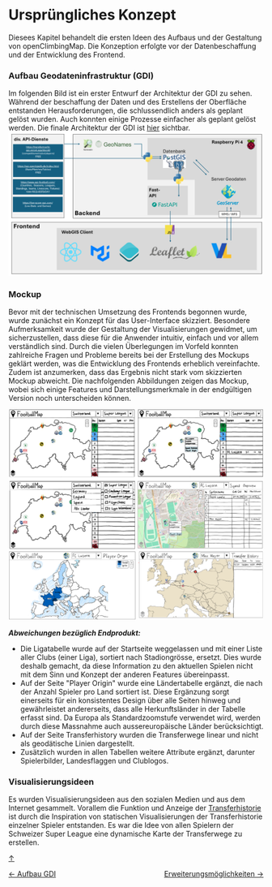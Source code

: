 # Ursprüngliches Konzept

<a id="top"></a>

Diesees Kapitel behandelt die ersten Ideen des Aufbaus und der Gestaltung von openClimbingMap. Die Konzeption erfolgte vor der Datenbeschaffung und der Entwicklung des Frontend.

### Aufbau Geodateninfrastruktur (GDI)

<div id="gdi"></div>

Im folgenden Bild ist ein erster Entwurf der Architektur der GDI zu sehen. Während der beschaffung der Daten und des Erstellens der Oberfläche entstanden Herausforderungen, die schlussendlich anders als geplant gelöst wurden. Auch konnten einige Prozesse einfacher als geplant gelöst werden. Die finale Architektur der GDI ist [hier](#gdi-final) sichtbar.
![GDI Konzept](Bilder/GDI_Architektur_konzept.png)

### Mockup

Bevor mit der technischen Umsetzung des Frontends begonnen wurde, wurde zunächst ein Konzept für das User-Interface skizziert. Besondere Aufmerksamkeit wurde der Gestaltung der Visualisierungen gewidmet, um sicherzustellen, dass diese für die Anwender intuitiv, einfach und vor allem verständlich sind. Durch die vielen Überlegungen im Vorfeld konnten zahlreiche Fragen und Probleme bereits bei der Erstellung des Mockups geklärt werden, was die Entwicklung des Frontends erheblich vereinfachte. Zudem ist anzumerken, dass das Ergebnis nicht stark vom skizzierten Mockup abweicht. Die nachfolgenden Abbildungen zeigen das Mockup, wobei sich einige Features und Darstellungsmerkmale in der endgültigen Version noch unterscheiden können.

![mockup2](Bilder/mockup2.png)
![mockup1](Bilder/mockup1.png)

**_Abweichungen bezüglich Endprodukt:_**

- Die Ligatabelle wurde auf der Startseite weggelassen und mit einer Liste aller Clubs (einer Liga), sortiert nach Stadiongrösse, ersetzt. Dies wurde deshalb gemacht, da diese Information zu den aktuellen Spielen nicht mit dem Sinn und Konzept der anderen Features übereinpasst.
- Auf der Seite "Player Origin" wurde eine Ländertabelle ergänzt, die nach der Anzahl Spieler pro Land sortiert ist. Diese Ergänzung sorgt einerseits für ein konsistentes Design über alle Seiten hinweg und gewährleistet andererseits, dass alle Herkunftsländer in der Tabelle erfasst sind. Da Europa als Standardzoomstufe verwendet wird, werden durch diese Massnahme auch aussereuropäische Länder berücksichtigt.
- Auf der Seite Transferhistory wurden die Transferwege linear und nicht als geodätische Linien dargestellt.
- Zusätzlich wurden in allen Tabellen weitere Attribute ergänzt, darunter Spielerbilder, Landesflaggen und Clublogos.

### Visualisierungsideen

Es wurden Visualisierungsideen aus den sozialen Medien und aus dem Internet gesammelt. Vorallem die Funktion und Anzeige der [Transferhistorie](funktionen.md#transfer-history) ist durch die Inspiration von statischen Visualisierungen der Transferhistorie einzelner Spieler entstanden. Es war die Idee von allen Spielern der Schweizer Super League eine dynamische Karte der Transferwege zu erstellen.

[↑](#top)

<div style="display: flex; justify-content: space-between;">
  <div>
    <a href="aufbauGDI.html">← Aufbau GDI</a>
  </div>
  <div>
    <a href="ausblick.html">Erweiterungsmöglichkeiten →</a>
  </div>
</div>

